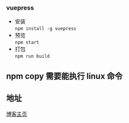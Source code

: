 ### vuepress

- 安装 <br>
  `npm install -g vuepress`
- 预览 <br>
  `npm start`
- 打包 <br>
  `npm run build`

## npm copy 需要能执行 linux 命令

## 地址

[博客主页](https://zhangxinyong12.github.io)
